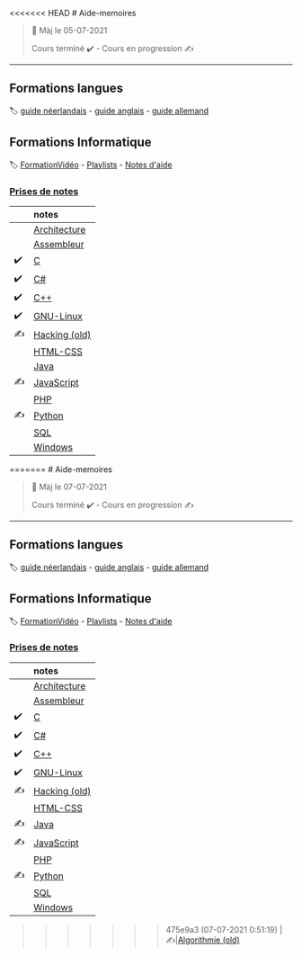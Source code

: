 <<<<<<< HEAD
﻿# Aide-memoires

> 🧭 Màj le 05-07-2021 
>
> Cours terminé :heavy_check_mark: - 
> Cours en progression 	:writing_hand:

---

## Formations langues
:label: [guide néerlandais](https://www.nlfacile.com/guide/) -
[guide anglais](https://www.anglaisfacile.com/guide/) -
[guide allemand](https://www.allemandfacile.com/guide/)

## Formations Informatique
:label: [FormationVidéo](https://github.com/jasonchampagne/FormationVideo) - [Playlists](https://www.youtube.com/c/Formationvid%C3%A9o8/playlists) - [Notes d'aide](Aide/README.md)

### [Prises de notes](#)
||notes
-|:-
||[Architecture](Architecture/README.md)
||[Assembleur](Assembleur/README.md)
|:heavy_check_mark:|[C](C/README.md)
|:heavy_check_mark:|[C#](CSharp/README.md)
|:heavy_check_mark:|[C++](C++/README.md)
|:heavy_check_mark:|[GNU-Linux](GNU-Linux/README.md)
|:writing_hand:|[Hacking (old)](Hacking/README.md)
||[HTML-CSS](HTML-CSS/README.md)
||[Java](Java/README.md)
|:writing_hand:|[JavaScript](JavaScript/README.md)
||[PHP](PHP/README.md)
|:writing_hand:|[Python](Python/README.md)
||[SQL](SQL/README.md)
||[Windows](Windows/README.md)
=======
﻿# Aide-memoires

> 🧭 Màj le 07-07-2021 
>
> Cours terminé :heavy_check_mark: - 
> Cours en progression 	:writing_hand:

---

## Formations langues
:label: [guide néerlandais](https://www.nlfacile.com/guide/) -
[guide anglais](https://www.anglaisfacile.com/guide/) -
[guide allemand](https://www.allemandfacile.com/guide/)

## Formations Informatique
:label: [FormationVidéo](https://github.com/jasonchampagne/FormationVideo) - [Playlists](https://www.youtube.com/c/Formationvid%C3%A9o8/playlists) - [Notes d'aide](Aide/README.md)

### [Prises de notes](#)
||notes
-|:-
||[Architecture](Architecture/README.md)
||[Assembleur](Assembleur/README.md)
|:heavy_check_mark:|[C](C/README.md)
|:heavy_check_mark:|[C#](CSharp/README.md)
|:heavy_check_mark:|[C++](C++/README.md)
|:heavy_check_mark:|[GNU-Linux](GNU-Linux/README.md)
|:writing_hand:|[Hacking (old)](Hacking/README.md)
||[HTML-CSS](HTML-CSS/README.md)
|:writing_hand:|[Java](Java/README.md)
|:writing_hand:|[JavaScript](JavaScript/README.md)
||[PHP](PHP/README.md)
|:writing_hand:|[Python](Python/README.md)
||[SQL](SQL/README.md)
||[Windows](Windows/README.md)
>>>>>>> 475e9a3 (07-07-2021 0:51:19)
|:writing_hand:|[Algorithmie (old)](Algorithmie/README.md)